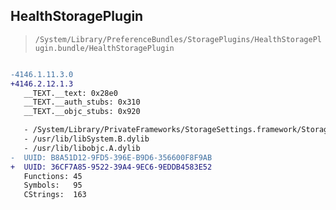 ## HealthStoragePlugin

> `/System/Library/PreferenceBundles/StoragePlugins/HealthStoragePlugin.bundle/HealthStoragePlugin`

```diff

-4146.1.11.3.0
+4146.2.12.1.3
   __TEXT.__text: 0x28e0
   __TEXT.__auth_stubs: 0x310
   __TEXT.__objc_stubs: 0x920

   - /System/Library/PrivateFrameworks/StorageSettings.framework/StorageSettings
   - /usr/lib/libSystem.B.dylib
   - /usr/lib/libobjc.A.dylib
-  UUID: B8A51D12-9FD5-396E-B9D6-356600F8F9AB
+  UUID: 36CF7A85-9522-39A4-9EC6-9EDDB4583E52
   Functions: 45
   Symbols:   95
   CStrings:  163

```
